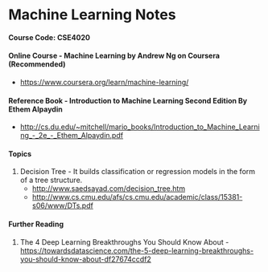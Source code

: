 # Machine Learning Notes 
#### Course Code: CSE4020

#### Online Course - Machine Learning by Andrew Ng on Coursera (Recommended)
  - https://www.coursera.org/learn/machine-learning/

#### Reference Book - Introduction to Machine Learning Second Edition By Ethem Alpaydin
- http://cs.du.edu/~mitchell/mario_books/Introduction_to_Machine_Learning_-_2e_-_Ethem_Alpaydin.pdf

#### Topics
1. Decision Tree - It builds classification or regression models in the form of a tree structure.
    - http://www.saedsayad.com/decision_tree.htm
    - http://www.cs.cmu.edu/afs/cs.cmu.edu/academic/class/15381-s06/www/DTs.pdf
   
#### Further Reading
1. The 4 Deep Learning Breakthroughs You Should Know About - https://towardsdatascience.com/the-5-deep-learning-breakthroughs-you-should-know-about-df27674ccdf2 
